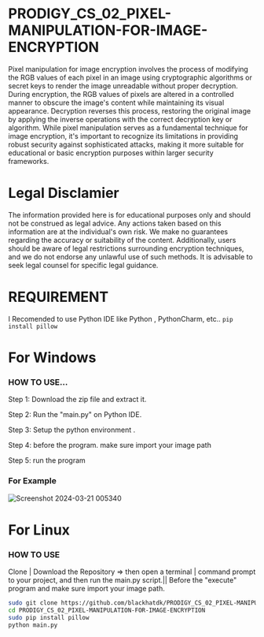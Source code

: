 # PRODIGY_CS_02_PIXEL-MANIPULATION-FOR-IMAGE-ENCRYPTION
Pixel manipulation for image encryption involves the process of modifying the RGB values of each pixel in an image using cryptographic algorithms or secret keys to render the image unreadable without proper decryption. During encryption, the RGB values of pixels are altered in a controlled manner to obscure the image's content while maintaining its visual appearance. Decryption reverses this process, restoring the original image by applying the inverse operations with the correct decryption key or algorithm. While pixel manipulation serves as a fundamental technique for image encryption, it's important to recognize its limitations in providing robust security against sophisticated attacks, making it more suitable for educational or basic encryption purposes within larger security frameworks.

# Legal Disclamier 

The information provided here is for educational purposes only and should not be construed as legal advice. Any actions taken based on this information are at the individual's own risk. We make no guarantees regarding the accuracy or suitability of the content. Additionally, users should be aware of legal restrictions surrounding encryption techniques, and we do not endorse any unlawful use of such methods. It is advisable to seek legal counsel for specific legal guidance.

# REQUIREMENT
I Recomended to use Python IDE like Python , PythonCharm, etc..
```pip install pillow```

# For Windows

### HOW TO USE...

Step 1: Download the zip file and extract it.

Step 2: Run the "main.py" on Python IDE.

Step 3: Setup the python environment .

Step 4: before the program. make sure import your image path

Step 5: run the program

### For Example 

![Screenshot 2024-03-21 005340](https://github.com/blackhatdk/PRODIGY_CS_02_PIXEL-MANIPULATION-FOR-IMAGE-ENCRYPTION/assets/134546586/95947d0b-8c76-4595-aa91-c2d55c8962d6)


# For Linux

### HOW TO USE

Clone | Download the Repository => then open a terminal | command prompt to your project, and then run the main.py script.|| Before the "execute" program and make sure import your image path.

```bash
sudo git clone https://github.com/blackhatdk/PRODIGY_CS_02_PIXEL-MANIPULATION-FOR-IMAGE-ENCRYPTION.git
cd PRODIGY_CS_02_PIXEL-MANIPULATION-FOR-IMAGE-ENCRYPTION
sudo pip install pillow
python main.py
```

